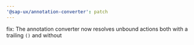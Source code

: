 ```yaml
---
'@sap-ux/annotation-converter': patch
---
```


fix: The annotation converter now resolves unbound actions both with a trailing `()` and without
